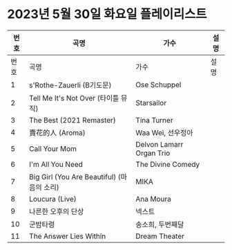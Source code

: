 # 2023년 5월 30일 화요일 플레이리스트

| 번호 | 곡명 | 가수 | 설명 |
|------|------|------|------|
| 번호 | 곡명 | 가수 | 설명 |
| 1 | s'Rothe-Zauerli (B기도문) | Ose Schuppel |  |
| 2 | Tell Me It's Not Over (타이틀 뮤직) | Starsailor |  |
| 3 | The Best (2021 Remaster) | Tina Turner |  |
| 4 | 賣花的人 (Aroma) | Waa Wei, 선우정아 |  |
| 5 | Call Your Mom | Delvon Lamarr Organ Trio |  |
| 6 | I'm All You Need | The Divine Comedy |  |
| 7 | Big Girl (You Are Beautiful) (마음의 소리) | MIKA |  |
| 8 | Loucura (Live) | Ana Moura |  |
| 9 | 나른한 오후의 단상 | 넥스트 |  |
| 10 | 군밤타령 | 송소희, 두번째달 |  |
| 11 | The Answer Lies Within | Dream Theater |  |
